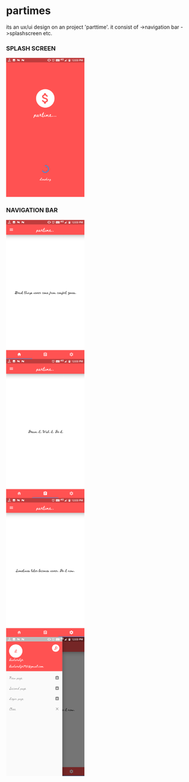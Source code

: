 # partimes
its an ux/ui design on an project 'parttime'.
it consist of 
 ->navigation bar
 ->splashscreen etc.
 
 ### SPLASH SCREEN
 <img src="./screenshots/Screenshot_20190924-120349.png" height="380px"/>
 
 
 ### NAVIGATION BAR
 <div style="display:grid">

<img src="./screenshots/Screenshot_20190924-120322.png" height="380px"/>
<img src="./screenshots/Screenshot_20190924-120333.png" height="380px"/>
<img src="./screenshots/Screenshot_20190924-120335.png" height="380px"/>
<img src="./screenshots/Screenshot_20190924-120342.png" height="380px"/>
</div>

